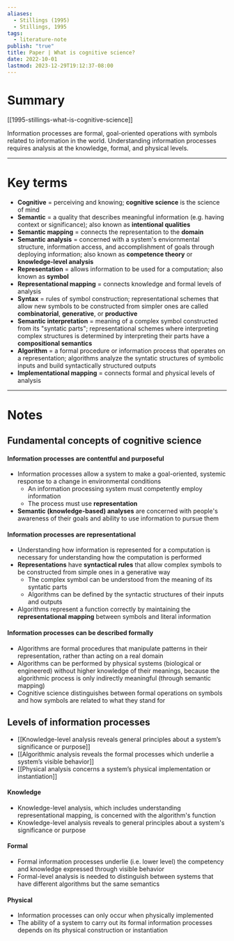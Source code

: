 ```yaml
---
aliases:
  - Stillings (1995)
  - Stillings, 1995
tags:
  - literature-note
publish: "true"
title: Paper | What is cognitive science?
date: 2022-10-01
lastmod: 2023-12-29T19:12:37-08:00
---
```

# Summary

[[1995-stillings-what-is-cognitive-science]]

Information processes are formal, goal-oriented operations with symbols related to information in the world. Understanding information processes requires analysis at the knowledge, formal, and physical levels.

---
# Key terms

- **Cognitive** = perceiving and knowing; **cognitive science** is the science of mind
- **Semantic** = a quality that describes meaningful information (e.g. having context or significance); also known as **intentional qualities**
- **Semantic mapping** = connects the representation to the **domain**
- **Semantic analysis** = concerned with a system's enviornmental structure, information access, and accomplishment of goals through deploying information; also known as **competence theory** or **knowledge-level analysis**
- **Representation** = allows information to be used for a computation; also known as **symbol**
- **Representational mapping** = connects knowledge and formal levels of analysis
- **Syntax** = rules of symbol construction; representational schemes that allow new symbols to be constructed from simpler ones are called **combinatorial**, **generative**, or **productive**
- **Semantic interpretation** = meaning of a complex symbol constructed from its "syntatic parts"; representational schemes where interpreting complex structures is determined by interpreting their parts have a **compositional semantics**
- **Algorithm** = a formal procedure or information process that operates on a representation; algorithms analyze the syntatic structures of symbolic inputs and build syntactically structured outputs
- **Implementational mapping** = connects formal and physical levels of analysis

---
# Notes

## Fundamental concepts of cognitive science
#### Information processes are contentful and purposeful
- Information processes allow a system to make a goal-oriented, systemic response to a change in environmental conditions
	- An information processing system must competently employ information
	- The process must use **representation**
- **Semantic (knowledge-based) analyses** are concerned with people's awareness of their goals and ability to use information to pursue them
#### Information processes are representational
- Understanding how information is represented for a computation is necessary for understanding how the computation is performed
- **Representations** have **syntactical rules** that allow complex symbols to be constructed from simple ones in a generative way
	- The complex symbol can be understood from the meaning of its syntatic parts
	- Algorithms can be defined by the syntactic structures of their inputs and outputs
- Algorithms represent a function correctly by maintaining the **representational mapping** between symbols and literal information
#### Information processes can be described formally
- Algorithms are formal procedures that manipulate patterns in their representation, rather than acting on a real domain
- Algorithms can be performed by physical systems (biological or engineered) without higher knowledge of their meanings, because the algorithmic process is only indirectly meaningful (through semantic mapping)
- Cognitive science distinguishes between formal operations on symbols and how symbols are related to what they stand for

## Levels of information processes

- [[Knowledge-level analysis reveals general principles about a system’s significance or purpose]]
- [[Algorithmic analysis reveals the formal processes which underlie a system’s visible behavior]]
- [[Physical analysis concerns a system’s physical implementation or instantiation]]
#### Knowledge
- Knowledge-level analysis, which includes understanding representational mapping, is concerned with the algorithm's function
- Knowledge-level analysis reveals to general principles about a system's significance or purpose

#### Formal
- Formal information processes underlie (i.e. lower level) the competency and knowledge expressed through visible behavior
- Formal-level analysis is needed to distinguish between systems that have different algorithms but the same semantics

#### Physical
- Information processes can only occur when physically implemented
- The ability of a system to carry out its formal information processes depends on its physical construction or instantiation